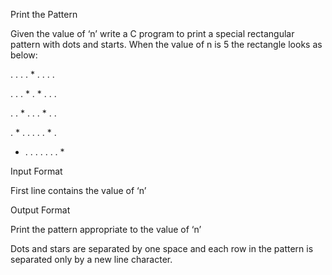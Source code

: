 Print the Pattern


Given the value of ‘n’ write a C program to print a special rectangular pattern with dots and starts. When the value of n is 5 the rectangle looks as below:

. . . . * . . . .

. . . * . * . . .

. . * . . . * . .

. * . . . . . * .

* . . . . . . . *

Input Format

First line contains the value of ‘n’

Output Format

Print the pattern appropriate to the value of ‘n’

Dots and stars are separated by one space and each row in the pattern is separated only by a new line character.
